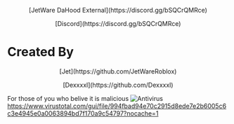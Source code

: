<p align="center">
[JetWare DaHood External](https://discord.gg/bSQCrQMRce)
</p>

<p align="center">
[Discord](https://discord.gg/bSQCrQMRce)
</p>

# Created By
<p align="center">
[Jet](https://github.com/JetWareRoblox)
</p>
<p align="center">
[Dexxxxl](https://github.com/Dexxxxl)
</p>


For those of you who belive it is malicious 
![Antivirus](https://github.com/JetWareRoblox/JetWare/assets/140162441/745992af-1614-4e6f-ae08-3dd3003b8e1a)
https://www.virustotal.com/gui/file/994fbad94e70c2915d8ede7e2b6005c6c3e4945e0a0063894bd7f170a9c54797?nocache=1
